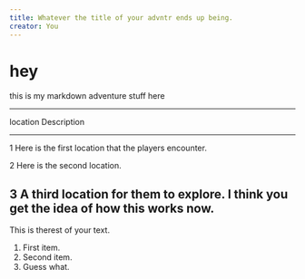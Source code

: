 ```yaml
---
title: Whatever the title of your advntr ends up being.
creator: You
---
```

# hey

this is my markdown adventure stuff here

--------------------------------------------- 
location   Description
---------  ---------------------------------- 
1          Here is the first location that
           the players encounter.

2          Here is the second location.

3          A third location for them to
           explore. I think you get the
           idea of how this works now.
--------------------------------------------- 

This is therest of your text.

1. First item.
2. Second item.
3. Guess what.